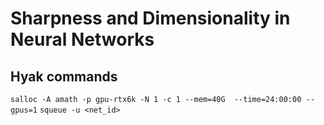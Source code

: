 # Sharpness and Dimensionality in Neural Networks

## Hyak commands
`salloc -A amath -p gpu-rtx6k -N 1 -c 1 --mem=40G  --time=24:00:00 --gpus=1` 
`squeue -u <net_id>`